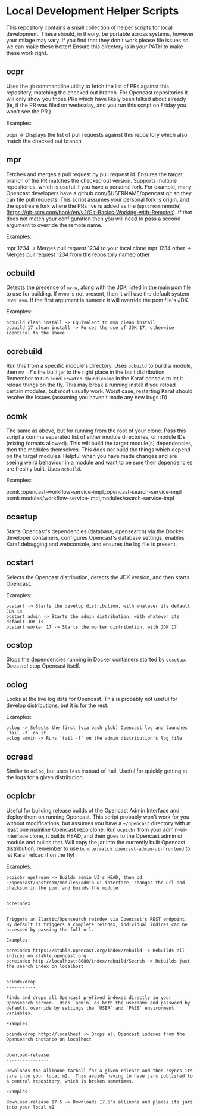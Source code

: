 Local Development Helper Scripts
================================

This repository contains a small collection of helper scripts for local development.  These should, in theory, be portable across systems, however your milage may vary.  If you find that they don't work please file issues so we can make these better!  Ensure this directory is in your PATH to make these work right.

ocpr
----

Uses the `gh` commandilne utility to fetch the list of PRs against this repository, matching the checked out branch.  For Opencast repositories it will only show you those PRs which have likely been talked about already (ie, if the PR was filed on wedesday, and you run this script on Friday you won't see the PR.)

Examples:

ocpr -> Displays the list of pull requests against this repository which also match the checked out branch


mpr
---

Fetches and merges a pull request by pull request id.  Ensures the target branch of the PR matches the checked out version.  Supports multiple repositories, which is useful if you have a personal fork.  For example, many Opencast developers have a github.com/$USERNAME/opencast.git so they can file pull requests.  This script assumes your personal fork is origin, and the upstream fork where the PRs live is added as the (`upstream` remote)[https://git-scm.com/book/en/v2/Git-Basics-Working-with-Remotes].  If that does not match your configuration then you will need to pass a second argument to override the remote name.

Examples:

mpr 1234 -> Merges pull request 1234 to your local clone
mpr 1234 other -> Merges pull request 1234 from the repository named other


ocbuild
-------

Detects the presence of `mvnw`, along with the JDK listed in the main pom file to use for building.  If `mvnw` is not present, then it will use the default system level `mvn`.  If the first argument is numeric it will override the pom file's JDK.

Examples:
```
ocbuild clean install -> Equivalent to mvn clean install
ocbuild 17 clean install -> Forces the use of JDK 17, otherwise identical to the above
```


ocrebuild
---------

Run this from a specific module's directory.  Uses `ocbuild` to build a module, then `mv -f`'s the built jar to the right place in the built distribution.  Remember to run `bundle:watch $bundlename` in the Karaf console to let it reload things on the fly.  This may break a running install if you reload certain modules, but most usually work.  Worst case, restarting Karaf should resolve the issues (assuming you haven't made any new bugs :D)


ocmk
----

The same as above, but for running from the root of your clone.  Pass this script a comma separated list of either module directories, or module IDs (mixing formats allowed).  This will build the target module(s) dependencies, then the modules themselves.  This does *not* build the things which depend on the target modules.  Helpful when you have made changes and are seeing weird behaviour in a module and want to be sure their dependencies are freshly built.  Uses `ocbuild`.

Examples:

ocmk :opencast-workflow-service-impl,:opencast-search-service-impl
ocmk modules/workflow-service-impl,modules/search-service-impl


ocsetup
-------

Starts Opencast's dependencies (database, opensearch) via the Docker developer containers, configures Opencast's database settings, enables Karaf debugging and webconsole, and ensures the log file is present.


ocstart
-------

Selects the Opencast distribution, detects the JDK version, and then starts Opencast.

Examples:
```
ocstart -> Starts the develop distribution, with whatever its default JDK is
ocstart admin -> Starts the admin distribution, with whatever its default JDK is
ocstart worker 17 -> Starts the worker distribution, with JDK 17
```

ocstop
------

Stops the dependencies running in Docker containers started by `ocsetup`.  Does *not* stop Opencast itself.


oclog
-----

Looks at the live log data for Opencast.  This is probably not useful for develop distributions, but it is for the rest.

Examples:
```
oclog -> Selects the first (via bash glob) Opencast log and launches `tail -f` on it.
oclog admin -> Runs `tail -f` on the admin distribution's log file
```


ocread
------

Similar to `oclog`, but uses `less` instead of `tail.  Useful for quickly getting at the logs for a given distribution.


ocpicbr
-------

Useful for building release builds of the Opencast Admin Interface and deploy them on running Opencast.  This script probably won't work for you without modifications, but assumes you have a `~/opencast` directory with at least one mainline Opencast repo clone.  Run `ocpicbr` from your admin-ui-interface clone, it builds HEAD, and then goes to the Opencast admin ui module and builds that.  Will copy the jar into the currently built Opencast distribution, remember to use `bundle:watch opencast-admin-ui-frontend` to let Karaf reload it on the fly!

Examples:
```
ocpicbr upstream -> Builds admin UI's HEAD, then cd ~/opencast/upstream/modules/admin-ui-interface, changes the url and checksum in the pom, and builds the module


ocreindex
---------

Triggers an Elastic/Opensearch reindex via Opencast's REST endpoint.  By default it triggers a complete reindex, individual indices can be accessed by passing the full url.

Examples:

ocreindex https://stable.opencast.org/index/rebuild -> Rebuilds all indices on stable.opencast.org
ocreindex http://localhost:8080/index/rebuild/Search -> Rebuilds just the search index on localhost


ocindexdrop
-----------

Finds and drops all Opencast prefixed indexes directly in your Opensearch server.  Uses `admin` as both the username and password by default, override by settings the `USER` and `PASS` environment variables.

Examples:

ocindexdrop http://localhost -> Drops all Opencast indexes from the Opensearch instance on localhost


download-release
----------------

Downloads the allinone tarball for a given release and then rsyncs its jars into your local m2.  This avoids having to have jars published to a central repository, which is broken sometimes.

Examples:

download-release 17.5 -> Downloads 17.5's allinone and places its jars into your local m2
